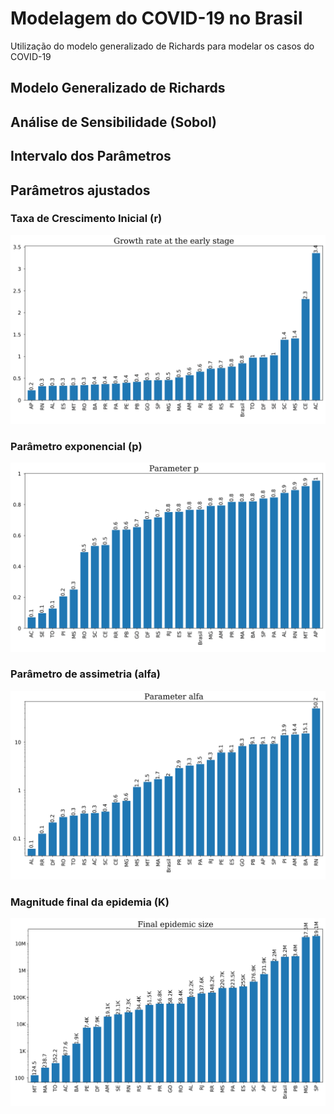 # Modelagem do COVID-19 no Brasil
Utilização do modelo generalizado de Richards para modelar os casos do COVID-19

## Modelo Generalizado de Richards

## Análise de Sensibilidade (Sobol)

## Intervalo dos Parâmetros

## Parâmetros ajustados

### Taxa de Crescimento Inicial (r)
![Image of EDOSUCQ](https://github.com/ravellys/Richards_covid19/blob/master/imagens/r_barplot.png)

### Parâmetro exponencial (p)
![Image of EDOSUCQ](https://github.com/ravellys/Richards_covid19/blob/master/imagens/p_barplot.png)

### Parâmetro de assimetria (alfa)
![Image of EDOSUCQ](https://github.com/ravellys/Richards_covid19/blob/master/imagens/alfa_barplot.png)

### Magnitude final da epidemia (K)
![Image of EDOSUCQ](https://github.com/ravellys/Richards_covid19/blob/master/imagens/K_barplot.png)

